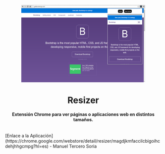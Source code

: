 <h1 align="center">
	  <br>
  <a href="https://chrome.google.com/webstore/detail/resizer/magdjkmfaccilcbigoihcdehjhhgcmpg?hl=es"><img src="https://raw.githubusercontent.com/manutepowa/Resizer/master/ScreenShots/Captura%201.PNG" alt="Manuel" width="400"></a>
	  <br>
	  <br>
	  Resizer
	  <br>
</h1>
	
<h4 align="center">Extensión Chrome para ver páginas o aplicaciones web en distintos tamaños.</h4>
	
<br>
[Enlace a la Aplicación](https://chrome.google.com/webstore/detail/resizer/magdjkmfaccilcbigoihcdehjhhgcmpg?hl=es) - Manuel Tercero Soria
